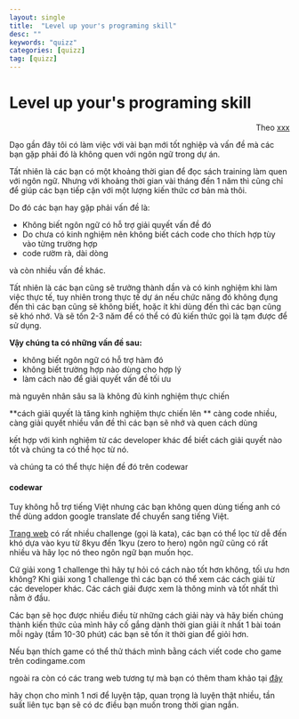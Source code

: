 ```yaml
---
layout: single
title:  "Level up your's programing skill"
desc: ""
keywords: "quizz"
categories: [quizz]
tag: [quizz]
---
```


Level up your's programing skill
=====================================================

<div style="text-align: right">Theo <a href="xxx">xxx</a></div>

Dạo gần đây tôi có làm việc với vài bạn mới tốt nghiệp và vấn đề mà các bạn gặp phải đó là
không quen với ngôn ngữ trong dự án.

Tất nhiên là các bạn có một khoảng thời gian để đọc sách training làm quen với ngôn ngữ.
Nhưng với khoảng thời gian vài tháng đến 1 năm thì cũng chỉ để giúp các bạn tiếp cận với 
một lượng kiến thức cơ bản mà thôi.

Do đó các bạn hay gặp phải vấn đề là:
 - Không biết ngôn ngữ có hỗ trợ giải quyết vấn đề đó
 - Do chưa có kinh nghiệm nên không biết cách code cho thích hợp tùy vào từng trường hợp
 - code rườm rà, dài dòng

và còn nhiều vấn đề khác.

Tất nhiên là các bạn cũng sẽ trưởng thành dần và có kinh nghiệm khi làm việc thực tế,
tuy nhiên trong thực tế dự án nếu chức năng đó không đụng đến thì các bạn cũng sẽ không biết, 
hoặc ít khi dùng đến thì các bạn cũng sẽ khó nhớ. Và sẽ tốn 2-3 năm để có thể có đủ kiến thức 
gọi là tạm được để sử dụng.

**Vậy chúng ta có những vấn đề sau:**
 - không biết ngôn ngữ có hỗ trợ hàm đó
 - không biết trường hợp nào dùng cho hợp lý
 - làm cách nào để giải quyết vấn đề tối ưu

mà nguyên nhân sâu sa là không đủ kinh nghiệm thực chiến


**cách giải quyết là tăng kinh nghiệm thực chiến lên **
càng code nhiều, càng giải quyết nhiều vấn đề thì các bạn sẽ nhớ và quen cách dùng

kết hợp với kinh nghiệm từ các developer khác để biết cách giải quyết nào tốt và chúng ta có thể học từ nó.

và chúng ta có thể thực hiện đề đó trên codewar

#### codewar
Tuy không hỗ trợ tiếng Việt nhưng các bạn không quen dùng tiếng anh có thể dùng addon google translate để chuyển sang tiếng Việt.

[Trang web](https://www.codewars.com/kata/latest) có rất nhiều challenge (gọi là kata), các bạn có thể lọc từ dễ đến khó dựa vào kyu từ 8kyu đến 1kyu (zero to hero)
ngôn ngữ cũng có rất nhiều và hãy lọc nó theo ngôn ngữ bạn muốn học.

Cứ giải xong 1 challenge thì hãy tự hỏi có cách nào tốt hơn không, tối ưu hơn không?
Khi giải xong 1 challenge thì các bạn có thể xem các cách giải từ các developer khác.
Các cách giải được xem là thông minh và tốt nhất thì nằm ở đầu. 

Các bạn sẽ học được nhiều điều từ những cách giải này và hãy biến chúng thành kiến thức của mình 
hãy cố gắng dành thời gian giải ít nhất 1 bài toán mỗi ngày (tầm 10-30 phút) các bạn sẽ tốn ít thời gian
để giỏi hơn.


Nếu bạn thích game có thể thử thách mình bằng cách viết code cho game trên codingame.com


ngoài ra còn có các trang web tương tự mà bạn có thêm tham khảo tại [đây](https://itguru.vn/blog/20-trang-thi-viet-code-va-thu-thach-danh-cho-lap-trinh-vien/)

 hãy chọn cho mình 1 nơi để luyện tập, quan trọng là luyện thật nhiều, tần suất liên tục
 bạn sẽ có dc điều bạn muốn trong thời gian ngắn.
 